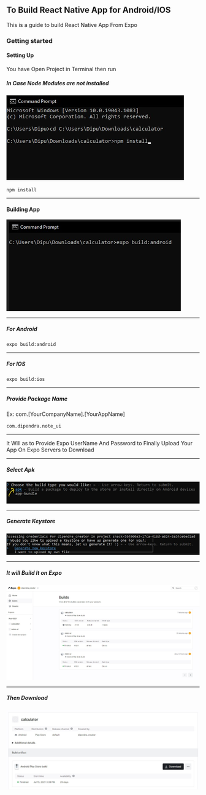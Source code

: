 ## To Build React Native App for Android/IOS

This is a guide to build React Native App From Expo

### Getting started

#### Setting Up


You have Open Project in Terminal then run 
##### In Case Node Modules are not installed

<img src="./ReadmeAssets/2. Install Node Modules.jpg" />

```shell
npm install
```

<hr/>

#### Building App


<img src="./ReadmeAssets/3. Run Build Command.jpg" />

<hr/>

##### For Android
```shell
expo build:android
```

<hr/>

##### For IOS
```shell
expo build:ios
```

<hr/>

##### Provide Package Name

Ex: com.[YourCompanyName].[YourAppName]
```shell
com.dipendra.note_ui
```

<hr/>

It Will as to Provide Expo UserName And Password to Finally Upload Your App On Expo Servers to Download

<hr/>

##### Select Apk

<img src="./ReadmeAssets/5. Apk Build.jpg" />

<hr/>

##### Generate Keystore

<img src="./ReadmeAssets/6. Generate Key Store.jpg" />

<hr/>

##### It will Build It on Expo

<img src="./ReadmeAssets/7. It Will Build It.jpg" />

<hr/>

##### Then Download

<img src="./ReadmeAssets/8. Download Final Build App.jpg" />
